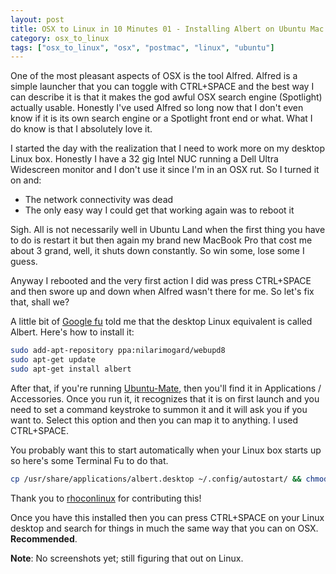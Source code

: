 ```yaml
---
layout: post
title: OSX to Linux in 10 Minutes 01 - Installing Albert on Ubuntu Mac
category: osx_to_linux
tags: ["osx_to_linux", "osx", "postmac", "linux", "ubuntu"]
---
```

One of the most pleasant aspects of OSX is the tool Alfred.  Alfred is a simple launcher that you can toggle with CTRL+SPACE and the best way I can describe it is that it makes the god awful OSX search engine (Spotlight) actually usable.  Honestly I've used Alfred so long now that I don't even know if it is its own search engine or a Spotlight front end or what.  What I do know is that I absolutely love it.

I started the day with the realization that I need to work more on my desktop Linux box.  Honestly I have a 32 gig Intel NUC running a Dell Ultra Widescreen monitor and I don't use it since I'm in an OSX rut.  So I turned it on and: 

* The network connectivity was dead
* The only easy way I could get that working again was to reboot it

Sigh.  All is not necessarily well in Ubuntu Land when the first thing you have to do is restart it but then again my brand new MacBook Pro that cost me about 3 grand, well, it shuts down constantly.  So win some, lose some I guess.

Anyway I rebooted and the very first action I did was press CTRL+SPACE and then swore up and down when Alfred wasn't there for me.  So let's fix that, shall we?

A little bit of [Google fu](http://www.webupd8.org/2015/01/albert-fast-lightweight-quick-launcher.html) told me that the desktop Linux equivalent is called Albert.  Here's how to install it:

```bash
sudo add-apt-repository ppa:nilarimogard/webupd8
sudo apt-get update
sudo apt-get install albert
```

After that, if you're running [Ubuntu-Mate](https://ubuntu-mate.org/), then you'll find it in Applications / Accessories.  Once you run it, it recognizes that it is on first launch and you need to set a command keystroke to summon it and it will ask you if you want to.  Select this option and then you can map it to anything.  I used CTRL+SPACE.

You probably want this to start automatically when your Linux box starts up so here's some Terminal Fu to do that.  

```bash
cp /usr/share/applications/albert.desktop ~/.config/autostart/ && chmod +x ~/.config/autostart/albert.desktop
```

Thank you to [rhoconlinux](https://github.com/albertlauncher/albert/issues/11) for contributing this!

Once you have this installed then you can press CTRL+SPACE on your Linux desktop and search for things in much the same way that you can on OSX.  **Recommended**.

**Note**: No screenshots yet; still figuring that out on Linux.
